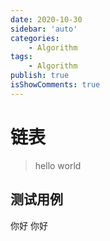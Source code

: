 ```yaml
---
date: 2020-10-30
sidebar: 'auto'
categories: 
    - Algorithm
tags: 
    - Algorithm
publish: true
isShowComments: true
---
```


# 链表

> hello world

## 测试用例

你好 你好
